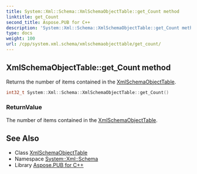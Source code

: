 ```yaml
---
title: System::Xml::Schema::XmlSchemaObjectTable::get_Count method
linktitle: get_Count
second_title: Aspose.PUB for C++
description: 'System::Xml::Schema::XmlSchemaObjectTable::get_Count method. Returns the number of items contained in the XmlSchemaObjectTable in C++.'
type: docs
weight: 100
url: /cpp/system.xml.schema/xmlschemaobjecttable/get_count/
---
```

## XmlSchemaObjectTable::get_Count method


Returns the number of items contained in the [XmlSchemaObjectTable](../).

```cpp
int32_t System::Xml::Schema::XmlSchemaObjectTable::get_Count()
```


### ReturnValue

The number of items contained in the [XmlSchemaObjectTable](../).

## See Also

* Class [XmlSchemaObjectTable](../)
* Namespace [System::Xml::Schema](../../)
* Library [Aspose.PUB for C++](../../../)
